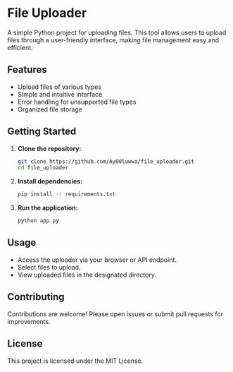 # File Uploader

A simple Python project for uploading files. This tool allows users to upload files through a user-friendly interface, making file management easy and efficient.

## Features

- Upload files of various types
- Simple and intuitive interface
- Error handling for unsupported file types
- Organized file storage

## Getting Started

1. **Clone the repository:**
    ```bash
    git clone https://github.com/Ay00luwwa/file_uploader.git
    cd file_uploader
    ```

2. **Install dependencies:**
    ```bash
    pip install -r requirements.txt
    ```

3. **Run the application:**
    ```bash
    python app.py
    ```

## Usage

- Access the uploader via your browser or API endpoint.
- Select files to upload.
- View uploaded files in the designated directory.

## Contributing

Contributions are welcome! Please open issues or submit pull requests for improvements.

## License

This project is licensed under the MIT License.